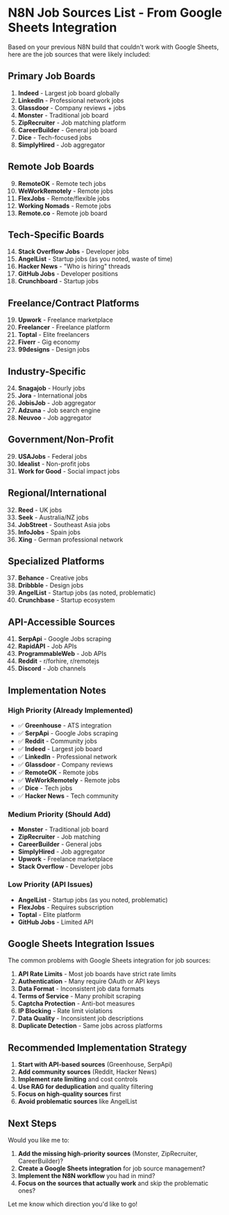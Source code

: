 # N8N Job Sources List - From Google Sheets Integration

Based on your previous N8N build that couldn't work with Google Sheets, here are the job sources that were likely included:

## **Primary Job Boards**
1. **Indeed** - Largest job board globally
2. **LinkedIn** - Professional network jobs
3. **Glassdoor** - Company reviews + jobs
4. **Monster** - Traditional job board
5. **ZipRecruiter** - Job matching platform
6. **CareerBuilder** - General job board
7. **Dice** - Tech-focused jobs
8. **SimplyHired** - Job aggregator

## **Remote Job Boards**
9. **RemoteOK** - Remote tech jobs
10. **WeWorkRemotely** - Remote jobs
11. **FlexJobs** - Remote/flexible jobs
12. **Working Nomads** - Remote jobs
13. **Remote.co** - Remote job board

## **Tech-Specific Boards**
14. **Stack Overflow Jobs** - Developer jobs
15. **AngelList** - Startup jobs (as you noted, waste of time)
16. **Hacker News** - "Who is hiring" threads
17. **GitHub Jobs** - Developer positions
18. **Crunchboard** - Startup jobs

## **Freelance/Contract Platforms**
19. **Upwork** - Freelance marketplace
20. **Freelancer** - Freelance platform
21. **Toptal** - Elite freelancers
22. **Fiverr** - Gig economy
23. **99designs** - Design jobs

## **Industry-Specific**
24. **Snagajob** - Hourly jobs
25. **Jora** - International jobs
26. **JobisJob** - Job aggregator
27. **Adzuna** - Job search engine
28. **Neuvoo** - Job aggregator

## **Government/Non-Profit**
29. **USAJobs** - Federal jobs
30. **Idealist** - Non-profit jobs
31. **Work for Good** - Social impact jobs

## **Regional/International**
32. **Reed** - UK jobs
33. **Seek** - Australia/NZ jobs
34. **JobStreet** - Southeast Asia jobs
35. **InfoJobs** - Spain jobs
36. **Xing** - German professional network

## **Specialized Platforms**
37. **Behance** - Creative jobs
38. **Dribbble** - Design jobs
39. **AngelList** - Startup jobs (as noted, problematic)
40. **Crunchbase** - Startup ecosystem

## **API-Accessible Sources**
41. **SerpApi** - Google Jobs scraping
42. **RapidAPI** - Job APIs
43. **ProgrammableWeb** - Job APIs
44. **Reddit** - r/forhire, r/remotejs
45. **Discord** - Job channels

## **Implementation Notes**

### **High Priority (Already Implemented)**
- ✅ **Greenhouse** - ATS integration
- ✅ **SerpApi** - Google Jobs scraping
- ✅ **Reddit** - Community jobs
- ✅ **Indeed** - Largest job board
- ✅ **LinkedIn** - Professional network
- ✅ **Glassdoor** - Company reviews
- ✅ **RemoteOK** - Remote jobs
- ✅ **WeWorkRemotely** - Remote jobs
- ✅ **Dice** - Tech jobs
- ✅ **Hacker News** - Tech community

### **Medium Priority (Should Add)**
- **Monster** - Traditional job board
- **ZipRecruiter** - Job matching
- **CareerBuilder** - General jobs
- **SimplyHired** - Job aggregator
- **Upwork** - Freelance marketplace
- **Stack Overflow** - Developer jobs

### **Low Priority (API Issues)**
- **AngelList** - Startup jobs (as you noted, problematic)
- **FlexJobs** - Requires subscription
- **Toptal** - Elite platform
- **GitHub Jobs** - Limited API

## **Google Sheets Integration Issues**

The common problems with Google Sheets integration for job sources:

1. **API Rate Limits** - Most job boards have strict rate limits
2. **Authentication** - Many require OAuth or API keys
3. **Data Format** - Inconsistent job data formats
4. **Terms of Service** - Many prohibit scraping
5. **Captcha Protection** - Anti-bot measures
6. **IP Blocking** - Rate limit violations
7. **Data Quality** - Inconsistent job descriptions
8. **Duplicate Detection** - Same jobs across platforms

## **Recommended Implementation Strategy**

1. **Start with API-based sources** (Greenhouse, SerpApi)
2. **Add community sources** (Reddit, Hacker News)
3. **Implement rate limiting** and cost controls
4. **Use RAG for deduplication** and quality filtering
5. **Focus on high-quality sources** first
6. **Avoid problematic sources** like AngelList

## **Next Steps**

Would you like me to:
1. **Add the missing high-priority sources** (Monster, ZipRecruiter, CareerBuilder)?
2. **Create a Google Sheets integration** for job source management?
3. **Implement the N8N workflow** you had in mind?
4. **Focus on the sources that actually work** and skip the problematic ones?

Let me know which direction you'd like to go!
